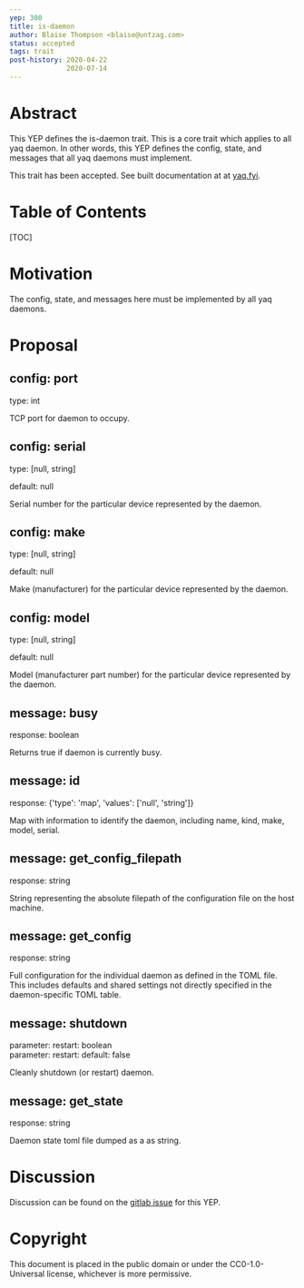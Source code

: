 ```yaml
---
yep: 300
title: is-daemon
author: Blaise Thompson <blaise@untzag.com>
status: accepted
tags: trait
post-history: 2020-04-22
              2020-07-14
---
```


# Abstract

This YEP defines the is-daemon trait.
This is a core trait which applies to all yaq daemon.
In other words, this YEP defines the config, state, and messages that all yaq daemons must implement.

This trait has been accepted.
See built documentation at at [yaq.fyi](https://yaq.fyi/traits/is-daemon/).

# Table of Contents

[TOC]

# Motivation

The config, state, and messages here must be implemented by all yaq daemons.

# Proposal

## config: port

type: int

TCP port for daemon to occupy.

## config: serial

type: [null, string]

default: null

Serial number for the particular device represented by the daemon.

## config: make

type: [null, string]

default: null

Make (manufacturer) for the particular device represented by the daemon.

## config: model

type: [null, string]

default: null

Model (manufacturer part number) for the particular device represented by the daemon.

## message: busy

response: boolean

Returns true if daemon is currently busy.

## message: id

response: {'type': 'map', 'values': ['null', 'string']}

Map with information to identify the daemon, including name, kind, make, model, serial.

## message: get_config_filepath

response: string

String representing the absolute filepath of the configuration file on the host machine.

## message: get_config

response: string

Full configuration for the individual daemon as defined in the TOML file. This includes defaults and shared settings not directly specified in the daemon-specific TOML table.

## message: shutdown

parameter: restart: boolean <br>
parameter: restart: default: false

Cleanly shutdown (or restart) daemon.

## message: get_state

response: string

Daemon state toml file dumped as a as string.

# Discussion

Discussion can be found on the [gitlab issue](https://gitlab.com/yaq/yeps/-/issues/14) for this YEP.

# Copyright

This document is placed in the public domain or under the CC0-1.0-Universal license, whichever is more permissive.